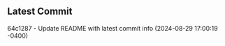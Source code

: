 
## Latest Commit
64c1287 - Update README with latest commit info (2024-08-29 17:00:19 -0400) <Yunxi-Zhou>
